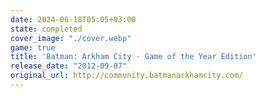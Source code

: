 ```yaml
---
date: 2024-06-18T05:05+03:00
state: completed
cover_image: "./cover.webp"
game: true
title: 'Batman: Arkham City - Game of the Year Edition'
release_date: "2012-09-07"
original_url: http://community.batmanarkhamcity.com/
---
```

